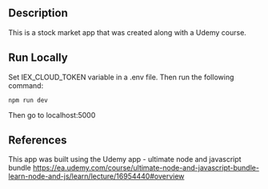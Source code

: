 ## Description

This is a stock market app that was created along with a Udemy course.

## Run Locally

Set IEX_CLOUD_TOKEN variable in a .env file. Then run the following command:

```
npm run dev
```

Then go to localhost:5000

## References
This app was built using the Udemy app - ultimate node and javascript bundle
https://ea.udemy.com/course/ultimate-node-and-javascript-bundle-learn-node-and-js/learn/lecture/16954440#overview

